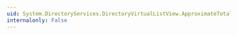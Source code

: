 ```yaml
---
uid: System.DirectoryServices.DirectoryVirtualListView.ApproximateTotal
internalonly: False
---
```

